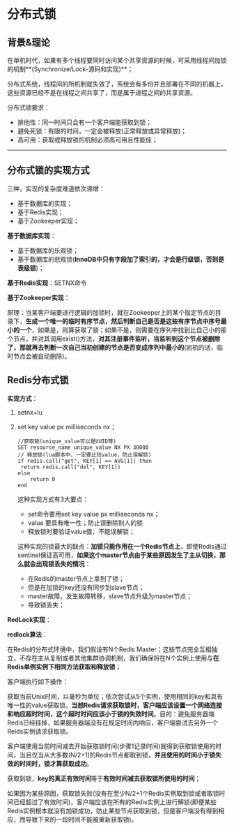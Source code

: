 # 分布式锁

## **背景&理论**

在单机时代，如果有多个线程要同时访问某个共享资源的时候，可采用线程间加锁的机制**(Synchronize/Lock-源码和实现)**；

分布式系统，线程间的所机制就失效了，系统会有多份并且部署在不同的机器上，这些资源已经不是在线程之间共享了，而是属于进程之间的共享资源。

分布式锁要求：

- 排他性：同一时间只会有一个客户端能获取到锁；
- 避免死锁：有限的时间，一定会被释放(正常释放或异常释放)；
- 高可用：获取或释放锁的机制必须高可用且性能佳；

------

##  分布式锁的实现方式

三种，实现的复杂度难道依次递增：

- 基于数据库的实现；
- 基于Redis实现；
- 基于Zookeeper实现；

**基于数据库实现**：

- 基于数据库的乐观锁；
- 基于数据库的悲观锁(**InnoDB中只有字段加了索引的，才会是行级锁，否则是表级锁**)；

**基于Redis实现**：SETNX命令

**基于Zookeeper实现**：

原理：当某客户端要进行逻辑的加锁时，就在Zookeeper上的某个指定节点的目录下，**生成一个唯一的临时有序节点，然后判断自己是否是这些有序节点中序号最小的一个**，如果是，则算获取了锁；如果不是，则需要在序列中找到比自己小的那个节点，并对其调用exist()方法，**对其注册事件监听，当监听到这个节点被删除了，那就再去判断一次自己当初创建的节点是否变成序列中最小的**(宕机的话，临时节点会被自动删除)。

## Redis分布式锁

**实现方式**：

1. setnx+lu

2. set key value px milliseconds nx；

   ```
   //获取锁(unique_value可以是UUID等)
   SET resource_name unique_value NX PX 30000
   // 释放锁(lua脚本中，一定要比较value，防止误解锁)
   if redis.call("get", KEY[1] == AVG[1]) then
   	return redis.call("del", KEY[1])
   else
       return 0
   end    
   ```

   这种实现方式有3大要点：

   - set命令要用set key value px milliseconds nx；
   - value 要具有唯一性；防止误删除别人的锁
   - 释放锁时要验证value值，不能误解锁；

   这种实现的锁最大的缺点：**加锁只能作用在一个Redis节点上**，即使Redis通过sentinel保证高可用，**如果这个master节点由于某些原因发生了主从切换，那么就会出现锁丢失的情况**：

   - 在Redis的master节点上拿到了锁；
   - 但是在加锁的key还没有同步到slave节点；
   - master故障，发生故障转移，slave节点升级为master节点；
   - 导致锁丢失；

**RedLock实现**：

**redlock算法**：

在Redis的分布式环境中，我们假设有N个Redis Master；这些节点完全互相独立，不存在主从复制或者其他集群协调机制，我们确保将在N个实例上使用与**在Redis单例实例下相同方法获取和释放锁**；

客户端执行如下操作：

获取当前Unix时间，以毫秒为单位；依次尝试从5个实例，使用相同的key和具有唯一性的value获取锁。**当想Redis请求获取锁时，客户端应该设置一个网络连接和响应超时时间，这个超时时间应该小于锁的失效时间**。目的：避免服务器端Redis已经挂掉，如果服务器端没有在规定时间内响应，客户端尝试去另外一个Reids实例请求获取锁。

客户端使用当前时间减去开始获取锁时间(步骤1记录时间)就得到获取锁使用的时间，当且仅当从大多数(N/2+1)的Redis节点都取到锁，**并且使用的时间小于锁失效的时间时，锁才算获取成功**。

获取到锁，**key的真正有效时间**等于**有效时间减去获取锁所使用的时间**；

如果因为某些原因，获取锁失败(没有在至少N/2+1个Redis实例取到锁或者取锁时间已经超过了有效时间)，客户端应该在所有的Redis实例上进行解锁(即便某些Redis实例根本就没有加锁成功，防止某些节点获取到锁，但是客户端没有得到相应，而导致下来的一段时间不能被重新获取锁)。
